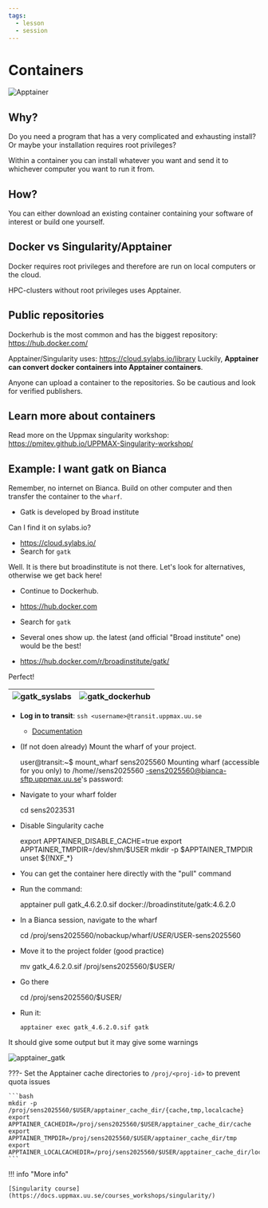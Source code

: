 ```yaml
---
tags:
  - lesson
  - session
---
```


# Containers

![Apptainer](./img/apptainer.png)

## Why?

Do you need a program that has a very complicated and exhausting install? Or maybe your installation requires root privileges?

Within a container you can install whatever you want and send it to whichever computer you want to run it from.

## How?

You can either download an existing container containing your software of interest or build one yourself.

## Docker vs Singularity/Apptainer

Docker requires root privileges and therefore are run on local computers or the cloud.

HPC-clusters without root privileges uses Apptainer.

## Public repositories

Dockerhub is the most common and has the biggest repository: <https://hub.docker.com/>

Apptainer/Singularity uses: <https://cloud.sylabs.io/library>
Luckily, **Apptainer can convert docker containers into Apptainer containers**.

Anyone can upload a container to the repositories. So be cautious and look for verified publishers.

## Learn more about containers

Read more on the Uppmax singularity workshop:
<https://pmitev.github.io/UPPMAX-Singularity-workshop/>

## Example: I want gatk on Bianca

Remember, no internet on Bianca. Build on other computer and then transfer the container to the ``wharf``.

- Gatk is developed by Broad institute

Can I find it on sylabs.io?

- <https://cloud.sylabs.io/>
- Search for ``gatk``

Well. It is there but broadinstitute is not there. Let's look for alternatives, otherwise we get back here!

- Continue to Dockerhub.

- <https://hub.docker.com>

- Search for ``gatk``
- Several ones  show up. the latest (and official "Broad institute" one) would be the best!
- <https://hub.docker.com/r/broadinstitute/gatk/>

Perfect!

| ![gatk_syslabs](./img/gatk_syslabs.png) | ![gatk_dockerhub](./img/gatk_dockerhub.png) |
|---|---|

- **Log in to transit**: ``ssh <username>@transit.uppmax.uu.se``
    - [Documentation](https://uppmax.github.io/UPPMAX-documentation/cluster_guides/transfer_bianca/#transit-server)
- (If not doen already) Mount the wharf of your project.

    user@transit:~$ mount_wharf sens2025560
    Mounting wharf (accessible for you only) to /home/<user>/sens2025560
    <user>-sens2025560@bianca-sftp.uppmax.uu.se's password:
  
- Navigate to your wharf folder
 
    cd sens2023531
  
- Disable Singularity cache

    export APPTAINER_DISABLE_CACHE=true
    export APPTAINER_TMPDIR=/dev/shm/$USER
    mkdir -p $APPTAINER_TMPDIR
    unset ${!NXF_*}
  
- You can get the container here directly with the "pull" command
- Run the command:

    apptainer pull gatk_4.6.2.0.sif docker://broadinstitute/gatk:4.6.2.0

- In a Bianca session, navigate to the wharf

    cd /proj/sens2025560/nobackup/wharf/$USER/$USER-sens2025560

- Move it to the project folder (good practice)

    mv gatk_4.6.2.0.sif /proj/sens2025560/$USER/

- Go there

    cd /proj/sens2025560/$USER/
   
- Run it:
 
    `apptainer exec gatk_4.6.2.0.sif gatk`

It should give some output but it may give some warnings

![apptainer_gatk](./img/apptainer_gatk.png)


???- Set the Apptainer cache directories to ``/proj/<proj-id>`` to prevent quota issues

    ```bash
    mkdir -p /proj/sens2025560/$USER/apptainer_cache_dir/{cache,tmp,localcache}
    export APPTAINER_CACHEDIR=/proj/sens2025560/$USER/apptainer_cache_dir/cache
    export APPTAINER_TMPDIR=/proj/sens2025560/$USER/apptainer_cache_dir/tmp
    export APPTAINER_LOCALCACHEDIR=/proj/sens2025560/$USER/apptainer_cache_dir/localcache
    ```

!!! info "More info"

    [Singularity course](https://docs.uppmax.uu.se/courses_workshops/singularity/)
